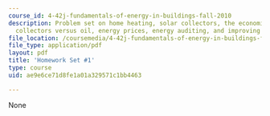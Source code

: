 ```yaml
---
course_id: 4-42j-fundamentals-of-energy-in-buildings-fall-2010
description: Problem set on home heating, solar collectors, the economics of solar
  collectors versus oil, energy prices, energy auditing, and improving energy efficiency.
file_location: /coursemedia/4-42j-fundamentals-of-energy-in-buildings-fall-2010/ae9e6ce71d8fe1a01a329571c1bb4463_MIT4_42JF10_assn01.pdf
file_type: application/pdf
layout: pdf
title: 'Homework Set #1'
type: course
uid: ae9e6ce71d8fe1a01a329571c1bb4463

---
```

None